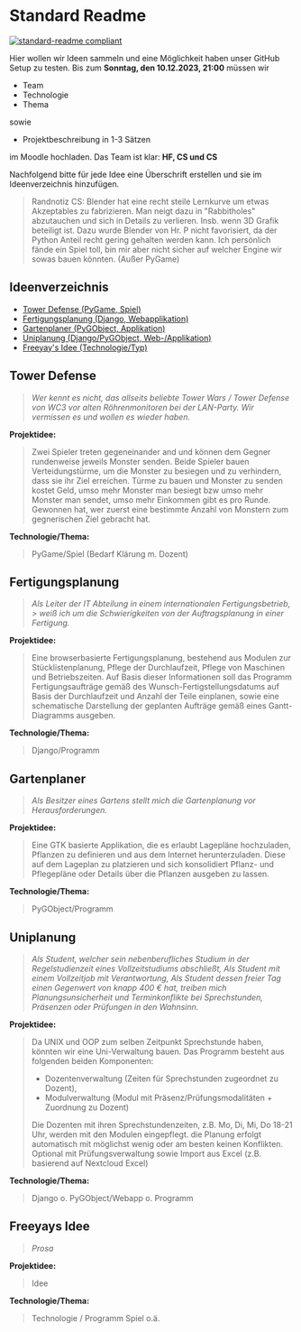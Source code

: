 # Standard Readme

[![standard-readme compliant](https://img.shields.io/badge/readme%20style-standard-brightgreen.svg?style=flat-square)](https://github.com/RichardLitt/standard-readme)

Hier wollen wir Ideen sammeln und eine Möglichkeit haben unser GitHub Setup zu testen.
Bis zum **Sonntag, den 10.12.2023, 21:00** müssen wir
- Team
- Technologie
- Thema

sowie
- Projektbeschreibung in 1-3 Sätzen 

im Moodle hochladen. Das Team ist klar:
**HF, CS und CS**

Nachfolgend bitte für jede Idee eine Überschrift erstellen und sie im Ideenverzeichnis hinzufügen.
> Randnotiz CS:
> Blender hat eine recht steile Lernkurve um etwas Akzeptables zu fabrizieren. Man neigt dazu in "Rabbitholes" abzutauchen
> und sich in Details zu verlieren. Insb. wenn 3D Grafik beteiligt ist. Dazu wurde Blender von Hr. P nicht favorisiert,
> da der Python Anteil recht gering gehalten werden kann. Ich persönlich fände ein Spiel toll, bin mir aber nicht sicher
> auf welcher Engine wir sowas bauen könnten. (Außer PyGame)

## Ideenverzeichnis

- [Tower Defense (PyGame, Spiel)](#tower-defense)
- [Fertigungsplanung (Django, Webapplikation)](#fertigungsplanung)
- [Gartenplaner (PyGObject, Applikation)](#gartenplaner)
- [Uniplanung (Django/PyGObject, Web-/Applikation)](#uniplanung)
- [Freeyay's Idee (Technologie/Typ)](#freeyays-idee)

## Tower Defense
>_Wer kennt es nicht, das allseits beliebte Tower Wars / Tower Defense von WC3 vor 
alten Röhrenmonitoren bei der LAN-Party. Wir vermissen es und wollen es wieder haben._

**Projektidee:**

> Zwei Spieler treten gegeneinander and und können dem Gegner rundenweise jeweils Monster senden. 
Beide Spieler bauen Verteidungstürme, um die Monster zu besiegen und zu verhindern, dass sie ihr Ziel erreichen. 
Türme zu bauen und Monster zu senden kostet Geld, umso mehr Monster man besiegt bzw umso mehr Monster man sendet, 
umso mehr Einkommen gibt es pro Runde. Gewonnen hat, wer zuerst eine bestimmte Anzahl von Monstern 
zum gegnerischen Ziel gebracht hat.

**Technologie/Thema:**
> PyGame/Spiel (Bedarf Klärung m. Dozent)

## Fertigungsplanung
>_Als Leiter der IT Abteilung in einem internationalen Fertigungsbetrieb, > weiß ich um die Schwierigkeiten 
von der Auftragsplanung in einer Fertigung._ 

**Projektidee:**

> Eine browserbasierte Fertigungsplanung, bestehend aus Modulen zur Stücklistenplanung, Pflege der Durchlaufzeit, 
Pflege von Maschinen und Betriebszeiten. Auf Basis dieser Informationen soll das Programm Fertigungsaufträge gemäß
des Wunsch-Fertigstellungsdatums auf Basis der Durchlaufzeit und Anzahl der Teile einplanen, sowie eine schematische 
Darstellung der geplanten Aufträge gemäß eines Gantt-Diagramms ausgeben.
 
**Technologie/Thema:**
> Django/Programm


## Gartenplaner
> _Als Besitzer eines Gartens stellt mich die Gartenplanung vor Herausforderungen._

**Projektidee:**

> Eine GTK basierte Applikation, die es erlaubt Lagepläne hochzuladen, Pflanzen zu definieren und aus dem Internet
herunterzuladen. Diese auf dem Lageplan zu platzieren und sich konsolidiert Pflanz- und Pflegepläne oder 
Details über die Pflanzen ausgeben zu lassen.
 
**Technologie/Thema:**
> PyGObject/Programm

## Uniplanung
> _Als Student, welcher sein nebenberufliches Studium in der Regelstudienzeit eines Vollzeitstudiums abschließt,
> Als Student mit einem Vollzeitjob mit Verantwortung,
> Als Student dessen freier Tag einen Gegenwert von knapp 400 € hat, 
> treiben mich Planungsunsicherheit und Terminkonflikte bei Sprechstunden, Präsenzen oder Prüfungen in den Wahnsinn._

**Projektidee:**

> Da UNIX und OOP zum selben Zeitpunkt Sprechstunde haben, könnten wir eine Uni-Verwaltung bauen.
> Das Programm besteht aus folgenden beiden Komponenten:
> - Dozentenverwaltung (Zeiten für Sprechstunden zugeordnet zu Dozent),
> - Modulverwaltung (Modul mit Präsenz/Prüfungsmodalitäten + Zuordnung zu Dozent)
> 
> Die Dozenten mit ihren Sprechstundenzeiten, z.B. Mo, Di, Mi, Do 18-21 Uhr, werden mit den Modulen eingepflegt.
> die Planung erfolgt automatisch mit möglichst wenig oder am besten keinen Konflikten. 
> Optional mit Prüfungsverwaltung sowie Import aus Excel (z.B. basierend auf Nextcloud Excel)

**Technologie/Thema:**
> Django o. PyGObject/Webapp o. Programm


## Freeyays Idee
> _Prosa_

**Projektidee:**

> Idee

**Technologie/Thema:**
> Technologie / Programm Spiel o.ä.